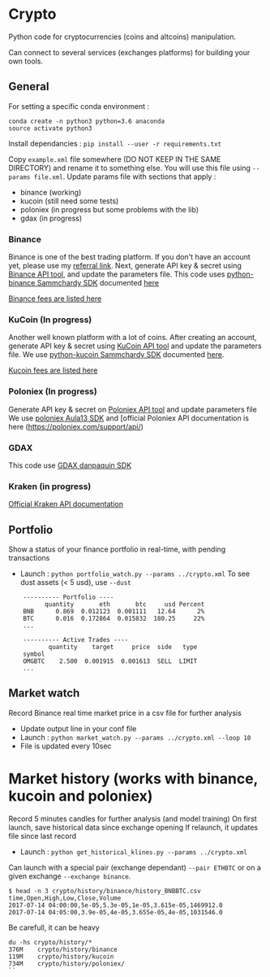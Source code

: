 # Crypto

Python code for cryptocurrencies (coins and altcoins) manipulation.

Can connect to several services (exchanges platforms) for building your own tools.

## General

For setting a specific conda environment :
```
conda create -n python3 python=3.6 anaconda
source activate python3
```

Install dependancies :
`pip install --user -r requirements.txt`

Copy ```example.xml``` file somewhere (DO NOT KEEP IN THE SAME DIRECTORY) and rename it to something else. You will use this file using `--params file.xml`. Update params file with sections that apply :
- binance (working)
- kucoin (still need some tests)
- poloniex (in progress but some problems with the lib)
- gdax (in progress)

### Binance

Binance is one of the best trading platform. If you don't have an account yet, please use my [referral link](https://www.binance.com/?ref=18697575). Next, generate API key & secret using [Binance API tool](https://www.binance.com/userCenter/createApi.html), and update the parameters file.
This code uses [python-binance Sammchardy SDK](https://github.com/sammchardy/python-binance) documented [here](https://python-binance.readthedocs.io/en/latest/)

[Binance fees are listed here](https://www.binance.com/fees.html)

### KuCoin (In progress)

Another well known platform with a lot of coins.
After creating an account, generate API key & secret using [KuCoin API tool](https://www.kucoin.com/#/user/setting/api) and update the parameters file. We use [python-kucoin Sammchardy SDK](https://github.com/sammchardy/python-kucoin) documented [here](https://python-kucoin.readthedocs.io).

[Kucoin fees are listed here](https://news.kucoin.com/en/fee/)

### Poloniex (In progress)

Generate API key & secret on [Poloniex API tool](https://poloniex.com/apiKeys) and update parameters file
We use [poloniex Aula13 SDK](https://github.com/Aula13/poloniex) and [official Poloniex API documentation is here (https://poloniex.com/support/api/)

### GDAX

This code use [GDAX danpaquin SDK](https://github.com/danpaquin/gdax-python)

### Kraken (in progress)

[Official Kraken API documentation](https://www.kraken.com/help/api#public-market-data)

## Portfolio

Show a status of your finance portfolio in real-time, with pending transactions

- Launch : `python portfolio_watch.py --params ../crypto.xml`
To see dust assets (< 5 usd), use `--dust`

```
    ---------- Portfolio ----
          quantity       eth       btc     usd Percent
    BNB      0.869  0.012123  0.001111   12.64      2%
    BTC      0.016  0.172864  0.015832  180.25     22%
    ...

    ---------- Active Trades ----
           quantity    target     price  side   type
    symbol
    OMGBTC    2.500  0.001915  0.001613  SELL  LIMIT
    ...

```

## Market watch

Record Binance real time market price in a csv file for further analysis

- Update output line in your conf file
- Launch : `python market_watch.py --params ../crypto.xml --loop 10`
- File is updated every 10sec

# Market history (works with binance, kucoin and poloniex)

Record 5 minutes candles for further analysis (and model training)
On first launch, save historical data since exchange opening
If relaunch, it updates file since last record

- Launch : `python get_historical_klines.py --params ../crypto.xml`

Can launch with a special pair (exchange dependant) `--pair ETHBTC` or on a given exchange `--exchange binance`.

```
$ head -n 3 crypto/history/binance/history_BNBBTC.csv
time,Open,High,Low,Close,Volume
2017-07-14 04:00:00,5e-05,5.3e-05,1e-05,3.615e-05,1469912.0
2017-07-14 04:05:00,3.9e-05,4e-05,3.655e-05,4e-05,1031546.0
```

Be carefull, it can be heavy
```
du -hs crypto/history/*
376M    crypto/history/binance
119M    crypto/history/kucoin
734M    crypto/history/poloniex/
``
